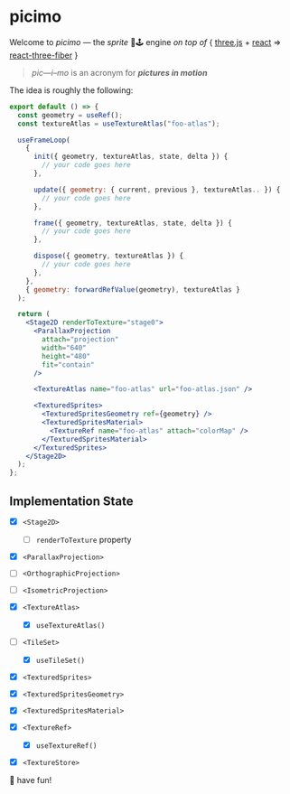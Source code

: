 # **picimo**

Welcome to *picimo* &mdash; the *sprite* :space_invader::joystick: engine _on top of_ { [three.js](https://threejs.org/) + [react](https://reactjs.org/) &#8658; [react-three-fiber](https://github.com/pmndrs/react-three-fiber) }

> *pic&mdash;i&ndash;mo* is an acronym for _**pictures in motion**_

The idea is roughly the following:

```jsx
export default () => {
  const geometry = useRef();
  const textureAtlas = useTextureAtlas("foo-atlas");

  useFrameLoop(
    {
      init({ geometry, textureAtlas, state, delta }) {
        // your code goes here
      },

      update({ geometry: { current, previous }, textureAtlas.. }) {
        // your code goes here
      },

      frame({ geometry, textureAtlas, state, delta }) {
        // your code goes here
      },

      dispose({ geometry, textureAtlas }) {
        // your code goes here
      },
    },
    { geometry: forwardRefValue(geometry), textureAtlas }
  );

  return (
    <Stage2D renderToTexture="stage0">
      <ParallaxProjection
        attach="projection"
        width="640"
        height="480"
        fit="contain"
      />

      <TextureAtlas name="foo-atlas" url="foo-atlas.json" />

      <TexturedSprites>
        <TexturedSpritesGeometry ref={geometry} />
        <TexturedSpritesMaterial>
          <TextureRef name="foo-atlas" attach="colorMap" />
        </TexturedSpritesMaterial>
      </TexturedSprites>
    </Stage2D>
  );
};
```

## Implementation State

- [x] `<Stage2D>`
  - [ ] `renderToTexture` property
- [x] `<ParallaxProjection>`
- [ ] `<OrthographicProjection>`
- [ ] `<IsometricProjection>`
- [x] `<TextureAtlas>`
  - [x] `useTextureAtlas()`
- [ ] `<TileSet>`
  - [x] `useTileSet()`
- [x] `<TexturedSprites>`
- [x] `<TexturedSpritesGeometry>`
- [x] `<TexturedSpritesMaterial>`
- [x] `<TextureRef>`
  - [x] `useTextureRef()`
- [x] `<TextureStore>`


:rocket: have fun!
